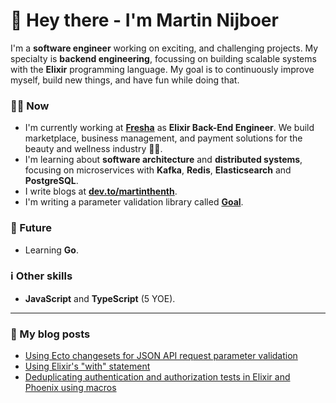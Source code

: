 # 👋 Hey there - I'm Martin Nijboer

I'm a **software engineer** working on exciting, and challenging projects. My specialty is **backend engineering**, focussing on building scalable systems with the **Elixir** programming language. My goal is to continuously improve myself, build new things, and have fun while doing that.

### 👨‍💻 Now

- I'm currently working at **[Fresha](https://www.fresha.com)** as **Elixir Back-End Engineer**. We build marketplace, business management, and payment solutions for the beauty and wellness industry 💇💅.
- I'm learning about **software architecture** and **distributed systems**, focusing on microservices with **Kafka**, **Redis**, **Elasticsearch** and **PostgreSQL**.
- I write blogs at **[dev.to/martinthenth](https://dev.to/martinthenth)**.
- I'm writing a parameter validation library called **[Goal](https://github.com/martinthenth/goal)**.

### 🔮 Future

- Learning **Go**.

### ℹ️ Other skills

- **JavaScript** and **TypeScript** (5 YOE).

---

### 📙 My blog posts

- [Using Ecto changesets for JSON API request parameter validation](https://dev.to/martinthenth/using-ecto-changesets-for-json-api-request-parameter-validation-3po)
- [Using Elixir's "with" statement](https://dev.to/martinthenth/using-elixirs-with-statement-5e36)
- [Deduplicating authentication and authorization tests in Elixir and Phoenix using macros](https://dev.to/martinthenth/deduplicating-authentication-and-authorization-tests-in-elixir-and-phoenix-using-macros-5c2c)

<!--
**martinthenth/martinthenth** is a ✨ _special_ ✨ repository because its `README.md` (this file) appears on your GitHub profile.

Here are some ideas to get you started:

- 🔭 I’m currently working on ...
- 🌱 I’m currently learning ...
- 👯 I’m looking to collaborate on ...
- 🤔 I’m looking for help with ...
- 💬 Ask me about ...
- 📫 How to reach me: ...
- 😄 Pronouns: ...
- ⚡ Fun fact: ...
-->
